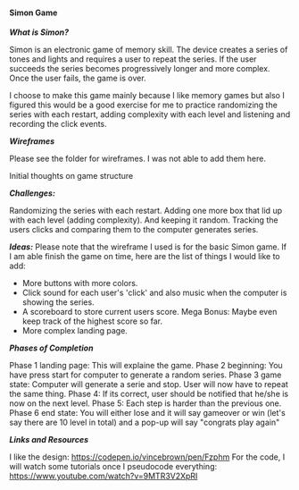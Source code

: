 #### Simon Game  


***What is Simon?***

Simon is an electronic game of memory skill. The device creates a series of tones and lights and requires a user to repeat the series. If the user succeeds the series becomes progressively longer and more complex. Once the user fails, the game is over. 

I choose to make this game mainly because I like memory games but also I figured this would be a good exercise for me to practice randomizing the series with each restart, adding complexity with each level and listening and recording the click events.


***Wireframes***

Please see the folder for wireframes. I was not able to add them here.

Initial thoughts on game structure


***Challenges:***

Randomizing the series with each restart.
Adding one more box that lid up with each level (adding complexity). And keeping it random.
Tracking the users clicks and comparing them to the computer generates series.

***Ideas:***
Please note that the wireframe I used is for the basic Simon game. If I am able finish the game on time, here are the list of things I would like to add:
- More buttons with more colors. 
- Click sound for each user's 'click' and also music when the computer is showing the series.
- A scoreboard to store current users score. Mega Bonus: Maybe even keep track of the highest score so far.
- More complex landing page.


***Phases of Completion***

Phase 1 landing page: This will explaine the game.
Phase 2 beginning: You have press start for computer to generate a random series.
Phase 3 game state: Computer will generate a serie and stop. User will now have to repeat the same thing. 
Phase 4: If its correct, user should be notified that he/she is now on the next level.
Phase 5: Each step is harder than the previous one.
Phase 6 end state: You will either lose and it will say gameover or win (let's say there are 10 level in total) and a pop-up will say "congrats play again"


***Links and Resources***

I like the design:
https://codepen.io/vincebrown/pen/Fzphm
For the code, I will watch some tutorials once I pseudocode everything: 
https://www.youtube.com/watch?v=9MTR3V2XpRI
